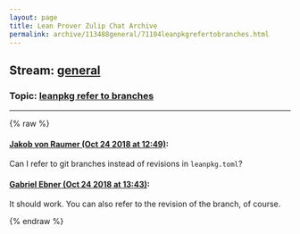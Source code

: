 ```yaml
---
layout: page
title: Lean Prover Zulip Chat Archive 
permalink: archive/113488general/71104leanpkgrefertobranches.html
---
```


## Stream: [general](index.html)
### Topic: [leanpkg refer to branches](71104leanpkgrefertobranches.html)

---


{% raw %}
#### [ Jakob von Raumer (Oct 24 2018 at 12:49)](https://leanprover.zulipchat.com/#narrow/stream/113488-general/topic/leanpkg%20refer%20to%20branches/near/136400992):
<p>Can I refer to git branches instead of revisions in <code>leanpkg.toml</code>?</p>

#### [ Gabriel Ebner (Oct 24 2018 at 13:43)](https://leanprover.zulipchat.com/#narrow/stream/113488-general/topic/leanpkg%20refer%20to%20branches/near/136403228):
<p>It should work.  You can also refer to the revision of the branch, of course.</p>


{% endraw %}
